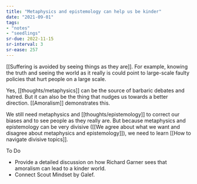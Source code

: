 ```yaml
---
title: "Metaphysics and epistemology can help us be kinder"
date: "2021-09-01"
tags:
- "notes"
- "seedlings"
sr-due: 2022-11-15
sr-interval: 3
sr-ease: 257
---
```


[[Suffering is avoided by seeing things as they are]]. For example, knowing the truth and seeing the world as it really is could point to large-scale faulty policies that hurt people on a large scale.

Yes, [[thoughts/metaphysics]] can be the source of barbaric debates and hatred. But it can also be the thing that nudges us towards a better direction. [[Amoralism]] demonstrates this.

We still need metaphysics and [[thoughts/epistemology]] to correct our biases and to see people as they really are. But because metaphysics and epistemology can be very divisive ([[We agree about what we want and disagree about metaphysics and epistemology]]), we need to learn [[How to navigate divisive topics]].

To Do

- Provide a detailed discussion on how Richard Garner sees that amoralism can lead to a kinder world.
- Connect Scout Mindset by Galef.

